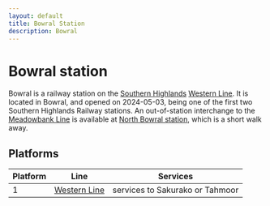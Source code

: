 ```yaml
---
layout: default
title: Bowral Station
description: Bowral
---
```


# Bowral station

Bowral is a railway station on the [Southern Highlands](/rail-networks/shr)
[Western Line](/rail-lines/shr-western-line). It is located in Bowral, and opened
on 2024-05-03, being one of the first two Southern Highlands Railway stations.
An out-of-station interchange to the [Meadowbank Line](/rail-lines/shr-meadowbank-line)
is available at [North Bowral station](/rail-stations/north-bowral), which is a
short walk away.

## Platforms

Platform | Line | Services
---|---|---
1 | [Western Line](/rail-lines/shr-western-line) | services to Sakurako or Tahmoor
